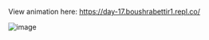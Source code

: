 View animation here: https://day-17.boushrabettir1.repl.co/

![image](https://user-images.githubusercontent.com/116927138/213581495-3e1cfcc3-ff3e-40ea-bf87-65fa88028eef.png)
